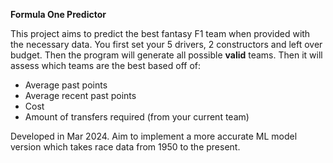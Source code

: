 **Formula One Predictor**

This project aims to predict the best fantasy F1 team when provided with the necessary data.
You first set your 5 drivers, 2 constructors and left over budget. Then the program will generate all possible **valid** teams.
Then it will assess which teams are the best based off of:
 - Average past points
 - Average recent past points
 - Cost
 - Amount of transfers required (from your current team)

Developed in Mar 2024.
Aim to implement a more accurate ML model version which takes race data from 1950 to the present.
